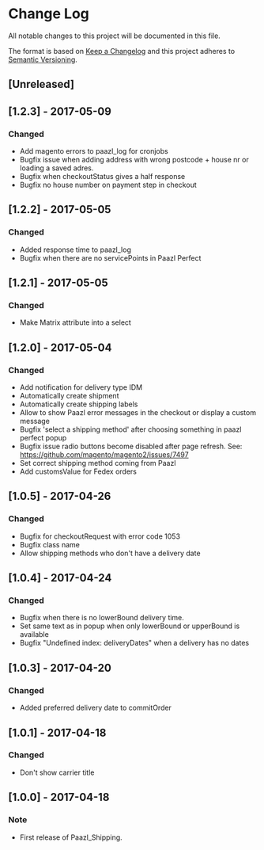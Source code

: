 # Change Log
All notable changes to this project will be documented in this file.

The format is based on [Keep a Changelog](http://keepachangelog.com/) 
and this project adheres to [Semantic Versioning](http://semver.org/).

## [Unreleased]

## [1.2.3] - 2017-05-09
### Changed
- Add magento errors to paazl_log for cronjobs
- Bugfix issue when adding address with wrong postcode + house nr or loading a saved adres.
- Bugfix when checkoutStatus gives a half response
- Bugfix no house number on payment step in checkout

## [1.2.2] - 2017-05-05
### Changed
- Added response time to paazl_log
- Bugfix when there are no servicePoints in Paazl Perfect

## [1.2.1] - 2017-05-05
### Changed
- Make Matrix attribute into a select

## [1.2.0] - 2017-05-04
### Changed
- Add notification for delivery type IDM
- Automatically create shipment
- Automatically create shipping labels
- Allow to show Paazl error messages in the checkout or display a custom message
- Bugfix 'select a shipping method' after choosing something in paazl perfect popup
- Bugfix issue radio buttons become disabled after page refresh. See: https://github.com/magento/magento2/issues/7497
- Set correct shipping method coming from Paazl
- Add customsValue for Fedex orders

## [1.0.5] - 2017-04-26
### Changed
- Bugfix for checkoutRequest with error code 1053
- Bugfix class name
- Allow shipping methods who don't have a delivery date

## [1.0.4] - 2017-04-24
### Changed
- Bugfix when there is no lowerBound delivery time.
- Set same text as in popup when only lowerBound or upperBound is available
- Bugfix "Undefined index: deliveryDates" when a delivery has no dates

## [1.0.3] - 2017-04-20
### Changed
- Added preferred delivery date to commitOrder

## [1.0.1] - 2017-04-18
### Changed
- Don't show carrier title

## [1.0.0] - 2017-04-18
### Note
- First release of Paazl_Shipping.
